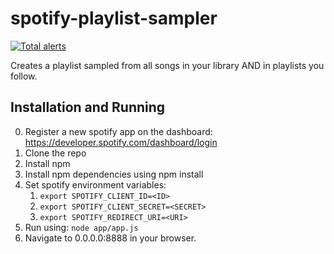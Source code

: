 # spotify-playlist-sampler
[![Total alerts](https://img.shields.io/lgtm/alerts/g/JosiahOne/spotify-playlist-sampler.svg?logo=lgtm&logoWidth=18)](https://lgtm.com/projects/g/JosiahOne/spotify-playlist-sampler/alerts/)

Creates a playlist sampled from all songs in your library AND in playlists you follow.

## Installation and Running
0. Register a new spotify app on the dashboard: https://developer.spotify.com/dashboard/login
1. Clone the repo
2. Install npm
3. Install npm dependencies using npm install
4. Set spotify environment variables:
    1. `export SPOTIFY_CLIENT_ID=<ID>`
    2. `export SPOTIFY_CLIENT_SECRET=<SECRET>`
    3. `export SPOTIFY_REDIRECT_URI=<URI>`
5. Run using: `node app/app.js`
6. Navigate to 0.0.0.0:8888 in your browser.
